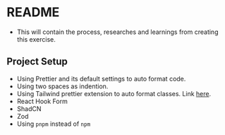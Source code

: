 # README

- This will contain the process, researches and learnings from creating this exercise.

## Project Setup

- Using Prettier and its default settings to auto format code.
- Using two spaces as indention.
- Using Tailwind prettier extension to auto format classes. Link [here](https://tailwindcss.com/blog/automatic-class-sorting-with-prettier).
- React Hook Form
- ShadCN
- Zod
- Using `pnpm` instead of `npm`
